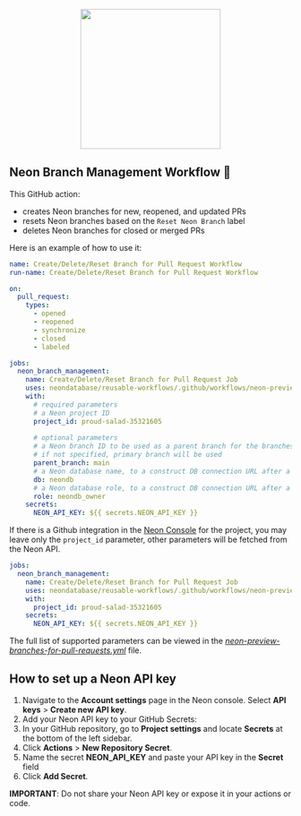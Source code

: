 <p align="center">
  <img width="250px" src="https://user-images.githubusercontent.com/13738772/201432652-63a10fc1-a6a5-423f-8ee0-b18a11308077.svg" />
<p align="center">


## Neon Branch Management Workflow 🚀
This GitHub action:
- creates Neon branches for new, reopened, and updated PRs
- resets Neon branches based on the `Reset Neon Branch` label
- deletes Neon branches for closed or merged PRs

Here is an example of how to use it:

```yml
name: Create/Delete/Reset Branch for Pull Request Workflow
run-name: Create/Delete/Reset Branch for Pull Request Workflow

on:
  pull_request:
    types:
      - opened
      - reopened
      - synchronize
      - closed
      - labeled

jobs:
  neon_branch_management:
    name: Create/Delete/Reset Branch for Pull Request Job
    uses: neondatabase/reusable-workflows/.github/workflows/neon-preview-branches-for-pull-requests.yml@main
    with:
      # required parameters
      # a Neon project ID
      project_id: proud-salad-35321605
      
      # optional parameters
      # a Neon branch ID to be used as a parent branch for the branches created by the workflow
      # if not specified, primary branch will be used
      parent_branch: main
      # a Neon database name, to a construct DB connection URL after a branch creation
      db: neondb
      # a Neon database role, to a construct DB connection URL after a branch creation
      role: neondb_owner
    secrets:
      NEON_API_KEY: ${{ secrets.NEON_API_KEY }}
```

If there is a Github integration in the [Neon Console](https://console.neon.tech/) for the project, you may leave only the `project_id`
parameter, other parameters will be fetched from the Neon API.
```yml
jobs:
  neon_branch_management:
    name: Create/Delete/Reset Branch for Pull Request Job
    uses: neondatabase/reusable-workflows/.github/workflows/neon-preview-branches-for-pull-requests.yml@main
    with:
      project_id: proud-salad-35321605
    secrets:
      NEON_API_KEY: ${{ secrets.NEON_API_KEY }}
```

The full list of supported parameters can be viewed in the [_neon-preview-branches-for-pull-requests.yml_](/.github/workflows/neon-preview-branches-for-pull-requests.yml) file.

## How to set up a Neon API key

1. Navigate to the **Account settings** page in the Neon console. Select **API keys** > **Create new API key**.
2. Add your Neon API key to your GitHub Secrets:
  1. In your GitHub repository, go to **Project settings** and locate **Secrets** at the bottom of the left sidebar.
  2. Click **Actions** > **New Repository Secret**.
  3. Name the secret **NEON_API_KEY** and paste your API key in the **Secret** field
  4. Click **Add Secret**.

**IMPORTANT**: Do not share your Neon API key or expose it in your actions or code.
